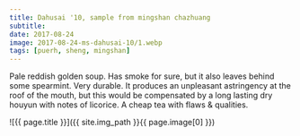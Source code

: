 ```yaml
---
title: Dahusai '10, sample from mingshan chazhuang
subtitle: 
date: 2017-08-24
image: 2017-08-24-ms-dahusai-10/1.webp
tags: [puerh, sheng, mingshan]
---
```

Pale reddish golden soup. Has smoke for sure, but it also leaves behind some spearmint. Very durable. It produces an unpleasant astringency at the roof of the mouth, but this would be compensated by a long lasting dry houyun with notes of licorice. A cheap tea with flaws & qualities.

![{{ page.title }}]({{ site.img_path }}{{ page.image[0] }})
